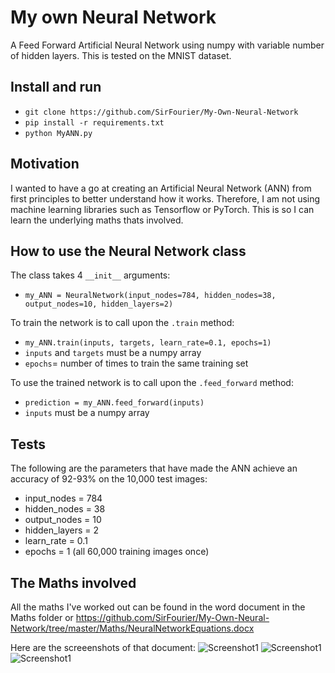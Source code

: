 # My own Neural Network
A Feed Forward Artificial Neural Network using numpy with variable number of hidden layers. This is tested on the MNIST dataset.

## Install and run
-  ``git clone https://github.com/SirFourier/My-Own-Neural-Network``
-  ``pip install -r requirements.txt``
-  ``python MyANN.py``

## Motivation
I wanted to have a go at creating an Artificial Neural Network (ANN) from first principles to better understand how it works. Therefore, I am not using machine learning libraries such as Tensorflow or PyTorch. This is so I can learn the underlying maths thats involved.

## How to use the Neural Network class
The class takes 4 ``__init__`` arguments:
  - ``my_ANN = NeuralNetwork(input_nodes=784, hidden_nodes=38, output_nodes=10, hidden_layers=2)``

To train the network is to call upon the ``.train`` method:
  - ``my_ANN.train(inputs, targets, learn_rate=0.1, epochs=1)``
  - ``inputs`` and ``targets`` must be a numpy array
  - ``epochs``= number of times to train the same training set
  
To use the trained network is to call upon the ``.feed_forward`` method:
  - ``prediction = my_ANN.feed_forward(inputs)``
  - ``inputs`` must be a numpy array

## Tests
The following are the parameters that have made the ANN achieve an accuracy of 92-93% on the 10,000 test images:
  - input_nodes = 784
  - hidden_nodes = 38
  - output_nodes = 10
  - hidden_layers = 2
  - learn_rate = 0.1
  - epochs = 1 (all 60,000 training images once)

## The Maths involved
All the maths I've worked out can be found in the word document in the Maths folder or https://github.com/SirFourier/My-Own-Neural-Network/tree/master/Maths/NeuralNetworkEquations.docx

Here are the screeenshots of that document:
![Screenshot1](Resources/EquationScreenshot1.png?raw=true)
![Screenshot1](Resources/EquationScreenshot2.png?raw=true)
![Screenshot1](Resources/EquationScreenshot3.png?raw=true)
